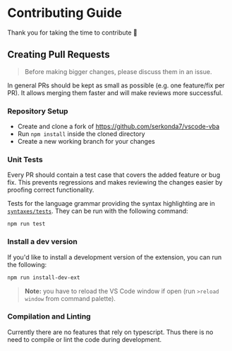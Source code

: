 # Contributing Guide
Thank you for taking the time to contribute :tada:

## Creating Pull Requests
> Before making bigger changes, please discuss them in an issue.

In general PRs should be kept as small as possible (e.g. one feature/fix per PR). It allows merging them faster and will make reviews more successful.

### Repository Setup
- Create and clone a fork of https://github.com/serkonda7/vscode-vba
- Run `npm install` inside the cloned directory
- Create a new working branch for your changes

### Unit Tests
Every PR should contain a test case that covers the added feature or bug fix.
This prevents regressions and makes reviewing the changes easier by proofing correct functionality.

Tests for the language grammar providing the syntax highlighting are in [`syntaxes/tests`](syntaxes/tests/).
They can be run with the following command:
```
npm run test
```

### Install a dev version
If you'd like to install a development version of the extension, you can run the following:
```sh
npm run install-dev-ext
```
> **Note:** you have to reload the VS Code window if open (run `>reload window` from command palette).

### Compilation and Linting
Currently there are no features that rely on typescript.
Thus there is no need to compile or lint the code during development.
